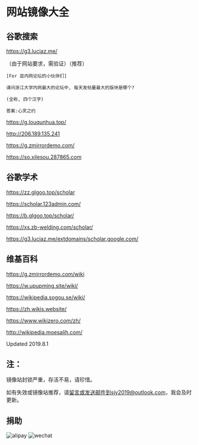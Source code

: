 # 网站镜像大全

## 谷歌搜索

https://g3.luciaz.me/

（由于网站要求，需验证）（推荐）

```````````````````````````````````````````````````
[For 逛内网论坛的小伙伴们]

请问浙江大学内网最大的论坛中, 每天发帖量最大的版块是哪个?

(全称, 四个汉字)

答案:心灵之约
````````````````````````````````````````````````````

https://g.louqunhua.top/

http://206.189.135.241

https://g.zmirrordemo.com/

https://so.xilesou.287865.com

## 谷歌学术

https://zz.glgoo.top/scholar

https://scholar.123admin.com/

https://b.glgoo.top/scholar/

https://xs.zb-welding.com/scholar/

https://g3.luciaz.me/extdomains/scholar.google.com/

## 维基百科

https://g.zmirrordemo.com/wiki

https://w.upupming.site/wiki/

https://wikipedia.sogou.se/wiki/

https://zh.wikis.website/

https://www.wikizero.com/zh/

http://wikipedia.moesalih.com/

Updated 2019.8.1

## 注：

镜像站封锁严重，存活不易，请珍惜。

如有失效或镜像站推荐，请[留言][1]或发送邮件到sjy2019@outlook.com，我会及时更新。

## 捐助
![alipay][2]
![wechat][3]





  [1]: https://github.com/hmsjy2017/Google-Mirrors/issues/new
  [2]: https://raw.githubusercontent.com/hmsjy2017/Google-Mirrors/master/alipay_185x288.jpg
  [3]: https://raw.githubusercontent.com/hmsjy2017/Google-Mirrors/master/wechat_210x288.png
